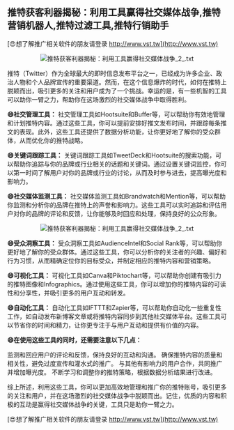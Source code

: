 ## **推特获客利器揭秘：利用工具赢得社交媒体战争,推特营销机器人,推特过滤工具,推特行销助手**

[😍想了解推广相关软件的朋友请登录 http://www.vst.tw](http://www.vst.tw)

 <center><img src="https://vst.tw/MP4/tuiguang/png/2.png" alt="推特获客利器揭秘：利用工具赢得社交媒体战争_2_.txt"></center>

推特（Twitter）作为全球最大的即时信息发布平台之一，已经成为许多企业、政治人物和个人品牌宣传的重要渠道。然而，在这个信息爆炸的时代，如何在推特上脱颖而出，吸引更多的关注和用户成为了一个挑战。幸运的是，有一些机智的工具可以助你一臂之力，帮助你在这场激烈的社交媒体战争中取得胜利。

**😄社交管理工具：**
社交管理工具如Hootsuite和Buffer等，可以帮助你有效地管理和计划推特内容。通过这些工具，你可以提前安排好推文发布时间，并跟踪每条推文的表现。此外，这些工具还提供了数据分析功能，让你更好地了解你的受众群体，从而优化你的推特战略。

**😄关键词跟踪工具：**
关键词跟踪工具如TweetDeck和Hootsuite的搜索功能，可以帮助你追踪与你的品牌或行业相关的话题和关键词。通过设置关键词监控，你可以第一时间了解用户对你的品牌或行业的讨论，从而及时参与进去，提高曝光度和影响力。

**😄社交媒体监测工具：**
社交媒体监测工具如Brandwatch和Mention等，可以帮助你监测和分析你的品牌在推特上的声誉和影响力。这些工具可以实时追踪和评估用户对你的品牌的评论和反馈，让你能够及时回应和处理，保持良好的公众形象。

 <center><img src="https://vst.tw/MP4/tuiguang/png/4.png" alt="推特获客利器揭秘：利用工具赢得社交媒体战争_2_.txt"></center>

**😄受众洞察工具：**
受众洞察工具如AudienceIntel和Social Rank等，可以帮助你更好地了解你的受众群体。通过这些工具，你可以分析你的关注者的兴趣、偏好和行为习惯，从而精确定位你的目标受众，并制定相应的推特内容和营销策略。

**😄可视化工具：**
可视化工具如Canva和Piktochart等，可以帮助你创建有吸引力的推特图像和Infographics。通过使用这些工具，你可以增加你的推特内容的可读性和分享性，并吸引更多的用户互动和转发。

**😄自动化工具：**
自动化工具如IFTTT和Zapier等，可以帮助你自动化一些重复性工作，如自动发布新博客文章或将推特内容同步到其他社交媒体平台。这些工具可以节省你的时间和精力，让你更专注于与用户互动和提供有价值的内容。

**😄在使用这些工具的同时，还需要注意以下几点：**

监测和回应用户的评论和反馈，保持良好的互动和沟通。
确保推特内容的质量和相关性，避免过度宣传和灌水式的推广。
与其他有影响力的用户合作，共同推广并增加曝光度。
不断学习和调整你的推特策略，根据数据分析结果进行改进。

综上所述，利用这些工具，你可以更加高效地管理和推广你的推特账号，吸引更多的关注和用户，并在这场激烈的社交媒体战争中脱颖而出。记住，优质的内容和积极的互动是赢得社交媒体战争的关键，工具只是助你一臂之力。

[😍想了解推广相关软件的朋友请登录 http://www.vst.tw](http://www.vst.tw)



